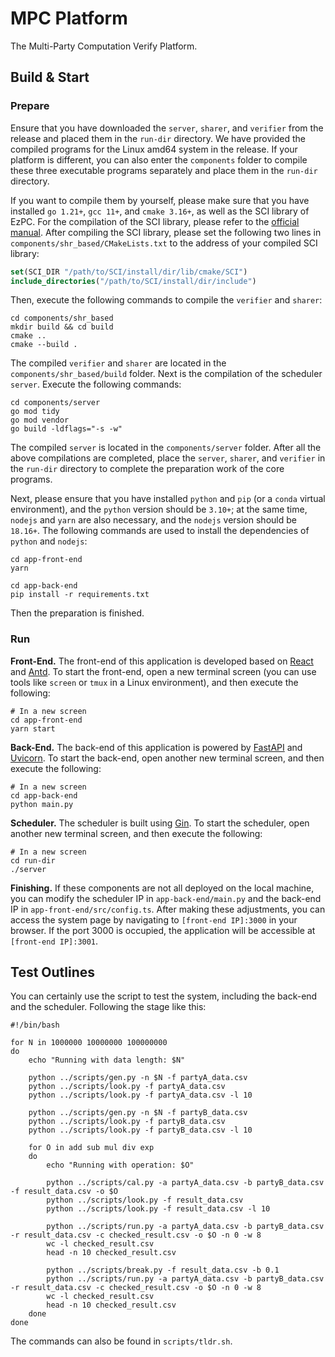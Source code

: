# MPC Platform

The Multi-Party Computation Verify Platform.

## Build & Start

### Prepare

Ensure that you have downloaded the `server`, `sharer`, and `verifier` from the release and placed them in the `run-dir` directory. We have provided the compiled programs for the Linux amd64 system in the release. If your platform is different, you can also enter the `components` folder to compile these three executable programs separately and place them in the `run-dir` directory.

If you want to compile them by yourself, please make sure that you have installed `go 1.21+`, `gcc 11+`, and `cmake 3.16+`, as well as the SCI library of EzPC. For the compilation of the SCI library, please refer to the [official manual](https://github.com/mpc-msri/EzPC/tree/master/SCI#readme). After compiling the SCI library, please set the following two lines in `components/shr_based/CMakeLists.txt` to the address of your compiled SCI library:
```cmake
set(SCI_DIR "/path/to/SCI/install/dir/lib/cmake/SCI")
include_directories("/path/to/SCI/install/dir/include")
```
Then, execute the following commands to compile the `verifier` and `sharer`:
```shell
cd components/shr_based
mkdir build && cd build
cmake ..
cmake --build .
```
The compiled `verifier` and `sharer` are located in the `components/shr_based/build` folder. Next is the compilation of the scheduler `server`. Execute the following commands:
```shell
cd components/server
go mod tidy
go mod vendor
go build -ldflags="-s -w"
```
The compiled `server` is located in the `components/server` folder. After all the above compilations are completed, place the `server`, `sharer`, and `verifier` in the `run-dir` directory to complete the preparation work of the core programs.

Next, please ensure that you have installed `python` and `pip` (or a `conda` virtual environment), and the `python` version should be `3.10+`; at the same time, `nodejs` and `yarn` are also necessary, and the `nodejs` version should be `18.16+`. The following commands are used to install the dependencies of `python` and `nodejs`:
```shell
cd app-front-end
yarn

cd app-back-end
pip install -r requirements.txt
```
Then the preparation is finished.

### Run

**Front-End.** The front-end of this application is developed based on [React](https://github.com/facebook/react) and [Antd](https://github.com/ant-design/ant-design). To start the front-end, open a new terminal screen (you can use tools like `screen` or `tmux` in a Linux environment), and then execute the following:
```shell
# In a new screen
cd app-front-end
yarn start
```

**Back-End.** The back-end of this application is powered by [FastAPI](https://github.com/fastapi/fastapi) and [Uvicorn](https://github.com/encode/uvicorn). To start the back-end, open another new terminal screen, and then execute the following:
```shell
# In a new screen
cd app-back-end
python main.py
```

**Scheduler.** The scheduler is built using [Gin](https://github.com/gin-gonic/gin). To start the scheduler, open another new terminal screen, and then execute the following:
```shell
# In a new screen
cd run-dir
./server
```

**Finishing.** If these components are not all deployed on the local machine, you can modify the scheduler IP in `app-back-end/main.py` and the back-end IP in `app-front-end/src/config.ts`. After making these adjustments, you can access the system page by navigating to `[front-end IP]:3000` in your browser. If the port 3000 is occupied, the application will be accessible at `[front-end IP]:3001`.

## Test Outlines

You can certainly use the script to test the system, including the back-end and the scheduler. Following the stage like this:
```shell
#!/bin/bash

for N in 1000000 10000000 100000000
do
    echo "Running with data length: $N"

    python ../scripts/gen.py -n $N -f partyA_data.csv
    python ../scripts/look.py -f partyA_data.csv
    python ../scripts/look.py -f partyA_data.csv -l 10

    python ../scripts/gen.py -n $N -f partyB_data.csv
    python ../scripts/look.py -f partyB_data.csv
    python ../scripts/look.py -f partyB_data.csv -l 10

    for O in add sub mul div exp
    do
        echo "Running with operation: $O"

        python ../scripts/cal.py -a partyA_data.csv -b partyB_data.csv -f result_data.csv -o $O
        python ../scripts/look.py -f result_data.csv
        python ../scripts/look.py -f result_data.csv -l 10

        python ../scripts/run.py -a partyA_data.csv -b partyB_data.csv -r result_data.csv -c checked_result.csv -o $O -n 0 -w 8
        wc -l checked_result.csv
        head -n 10 checked_result.csv

        python ../scripts/break.py -f result_data.csv -b 0.1
        python ../scripts/run.py -a partyA_data.csv -b partyB_data.csv -r result_data.csv -c checked_result.csv -o $O -n 0 -w 8
        wc -l checked_result.csv
        head -n 10 checked_result.csv
    done
done
```
The commands can also be found in `scripts/tldr.sh`.

